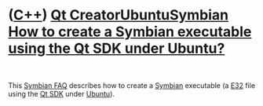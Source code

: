 
 

 

 

 

 

([C++](Cpp.md)) [Qt Creator](CppQtCreator.md)[Ubuntu](CppUbuntu.md)[Symbian](CppSymbian.md) [How to create a Symbian executable using the Qt SDK under Ubuntu?](CppCreateSymbianExecutableQtSdkUbuntu.md)
==============================================================================================================================================================================================================

 

This [Symbian FAQ](CppSymbianFaq.md) describes how to create a
[Symbian](CppSymbian.md) executable (a [E32](CppE32.md) file using the
[Qt SDK](CppQtSdk.md) under [Ubuntu](CppUbuntu.md)).

 

 

 

 

 

 

